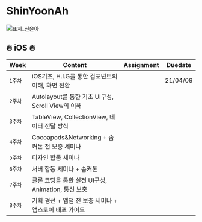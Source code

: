 # ShinYoonAh
![표지_신윤아](https://user-images.githubusercontent.com/60260284/113490328-32d28f80-9504-11eb-9e0e-a053a84ae27e.png)

## 🔥 iOS 🔥

|Week      |Content     |Assignment  |Duedate |    
|------------|----------|-----|:----------:|
|`1주차`|iOS기초, H.I.G를 통한 컴포넌트의 이해, 화면 전환 ||21/04/09 |
|`2주차`|Autolayout를 통한 기초 UI구성, Scroll View의 이해 || |
|`3주차`|TableView, CollectionView, 데이터 전달 방식 || |
|`4주차`|Cocoapods&Networking + 솝커톤 전 보충 세미나 || |
|`5주차`|디자인 합동 세미나 || |
|`6주차`|서버 합동 세미나 + 솝커톤 || |
|`7주차`|클론 코딩을 통한 실전 UI구성, Animation, 통신 보충 || |
|`8주차`|기획 경선 + 앱잼 전 보충 세미나 + 앱스토어 배포 가이드 || |
